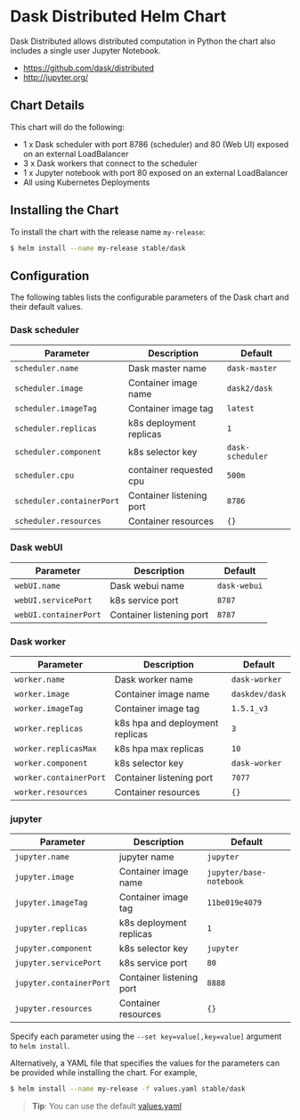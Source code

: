 # Dask Distributed Helm Chart

Dask Distributed allows distributed computation in Python the chart also includes a single user Jupyter Notebook.

* https://github.com/dask/distributed
* http://jupyter.org/

## Chart Details
This chart will do the following:

* 1 x Dask scheduler with port 8786 (scheduler) and 80 (Web UI) exposed on an external LoadBalancer
* 3 x Dask workers that connect to the scheduler
* 1 x Jupyter notebook with port 80 exposed on an external LoadBalancer
* All using Kubernetes Deployments

## Installing the Chart

To install the chart with the release name `my-release`:

```bash
$ helm install --name my-release stable/dask
```

## Configuration

The following tables lists the configurable parameters of the Dask chart and their default values.

### Dask scheduler

| Parameter                  | Description                        | Default                                                    |
| -------------------------- | ---------------------------------- | ---------------------------------------------------------- |
| `scheduler.name`           | Dask master name                   | `dask-master`                                              |
| `scheduler.image`          | Container image name               | `dask2/dask`                                               |
| `scheduler.imageTag`       | Container image tag                | `latest`                                                   |
| `scheduler.replicas`       | k8s deployment replicas            | `1`                                                        |
| `scheduler.component`      | k8s selector key                   | `dask-scheduler`                                           |
| `scheduler.cpu`            | container requested cpu            | `500m`                                                     |
| `scheduler.containerPort`  | Container listening port           | `8786`                                                     |
| `scheduler.resources`      | Container resources                | `{}`                                                       |

### Dask webUI

|       Parameter       |           Description            |                         Default                          |
|-----------------------|----------------------------------|----------------------------------------------------------|
| `webUI.name`          | Dask webui name                  | `dask-webui`                                             |
| `webUI.servicePort`   | k8s service port                 | `8787`                                                   |
| `webUI.containerPort` | Container listening port         | `8787`                                                   |

### Dask worker

| Parameter                    | Description                          | Default                                                    |
| -----------------------      | ------------------------------------ | ---------------------------------------------------------- |
| `worker.name`                | Dask worker name                     | `dask-worker`                                              |
| `worker.image`               | Container image name                 | `daskdev/dask`                                             |
| `worker.imageTag`            | Container image tag                  | `1.5.1_v3`                                                 |
| `worker.replicas`            | k8s hpa and deployment replicas      | `3`                                                        |
| `worker.replicasMax`         | k8s hpa max replicas                 | `10`                                                       |
| `worker.component`           | k8s selector key                     | `dask-worker`                                              |
| `worker.containerPort`       | Container listening port             | `7077`                                                     |
| `worker.resources`           | Container resources                  | `{}`                                                       |

### jupyter

|       Parameter         |           Description            |                         Default                          |
|-------------------------|----------------------------------|----------------------------------------------------------|
| `jupyter.name`          | jupyter name                     | `jupyter`                                                |
| `jupyter.image`         | Container image name             | `jupyter/base-notebook`                                  |
| `jupyter.imageTag`      | Container image tag              | `11be019e4079`                                           |
| `jupyter.replicas`      | k8s deployment replicas          | `1`                                                      |
| `jupyter.component`     | k8s selector key                 | `jupyter`                                                |
| `jupyter.servicePort`   | k8s service port                 | `80`                                                     |
| `jupyter.containerPort` | Container listening port         | `8888`                                                   |
| `jupyter.resources`     | Container resources              | `{}`                                                     |

Specify each parameter using the `--set key=value[,key=value]` argument to `helm install`.

Alternatively, a YAML file that specifies the values for the parameters can be provided while installing the chart. For example,

```bash
$ helm install --name my-release -f values.yaml stable/dask
```

> **Tip**: You can use the default [values.yaml](values.yaml)
